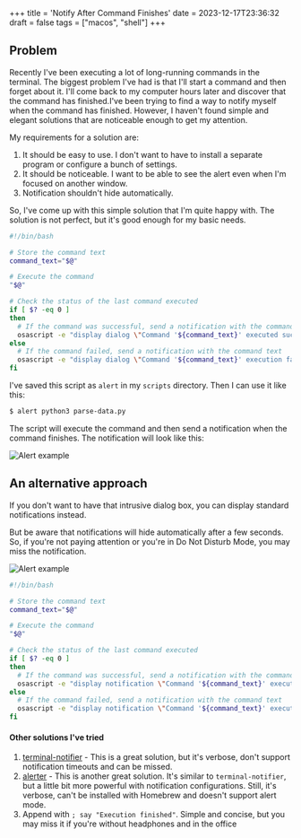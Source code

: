 +++
title = 'Notify After Command Finishes'
date = 2023-12-17T23:36:32
draft = false
tags = ["macos", "shell"]
+++

## Problem

Recently I've been executing a lot of long-running commands in the terminal. The biggest problem I've had is that I'll 
start a command and then forget about it. I'll come back to my computer hours later and discover that the command has 
finished.I've been trying to find a way to notify myself when the command has finished. However, I haven't found simple 
and elegant solutions that are noticeable enough to get my attention.

My requirements for a solution are:
1. It should be easy to use. I don't want to have to install a separate program or configure a bunch of settings.
2. It should be noticeable. I want to be able to see the alert even when I'm focused on another window.
3. Notification shouldn't hide automatically.

So, I've come up with this simple solution that I'm quite happy with. The solution is not perfect, but it's good enough 
for my basic needs. 

```bash
#!/bin/bash

# Store the command text
command_text="$@"

# Execute the command
"$@"

# Check the status of the last command executed
if [ $? -eq 0 ]
then
  # If the command was successful, send a notification with the command text
  osascript -e "display dialog \"Command '${command_text}' executed successfully\" with title \"Notification\""
else
  # If the command failed, send a notification with the command text
  osascript -e "display dialog \"Command '${command_text}' execution failed\" with title \"Notification\""
fi
```

I've saved this script as `alert` in my `scripts` directory. Then I can use it like this:

```bash
$ alert python3 parse-data.py
```

The script will execute the command and then send a notification when the command finishes. The notification will look like this:

![Alert example](/images/command-finished-notification/alert-screenshot.png)

## An alternative approach

If you don't want to have that intrusive dialog box, you can display standard notifications instead.

But be aware that notifications will hide automatically after a few seconds. So, if you're not paying attention or 
you're in Do Not Disturb Mode, you may miss the notification.

![Alert example](/images/command-finished-notification/notification-screenshot.png)


```bash
#!/bin/bash

# Store the command text
command_text="$@"

# Execute the command
"$@"

# Check the status of the last command executed
if [ $? -eq 0 ]
then
  # If the command was successful, send a notification with the command text
  osascript -e "display notification \"Command '${command_text}' executed successfully\" with title \"Notification\""
else
  # If the command failed, send a notification with the command text
  osascript -e "display notification \"Command '${command_text}' execution failed\" with title \"Notification\""
fi
```


#### Other solutions I've tried


1. [terminal-notifier](https://github.com/julienXX/terminal-notifier) - This is a great solution, but it's verbose, 
don't support notification timeouts and can be missed.
2. [alerter](https://github.com/vjeantet/alerter) - This is another great solution. It's similar to `terminal-notifier`,
but a little bit more powerful with notification configurations. Still, it's verbose, can't be installed with Homebrew 
and doesn't support alert mode.
3. Append with `; say "Execution finished"`. Simple and concise, but you may miss it if you're without headphones 
and in the office
